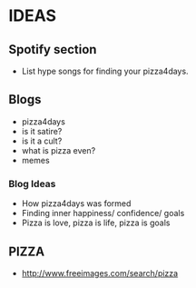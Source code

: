 IDEAS
=====

## Spotify section
- List hype songs for finding your pizza4days.

## Blogs
- pizza4days
- is it satire?
- is it a cult?
- what is pizza even?
- memes

### Blog Ideas
- How pizza4days was formed
- Finding inner happiness/ confidence/ goals
- Pizza is love, pizza is life, pizza is goals

## PIZZA
- http://www.freeimages.com/search/pizza
